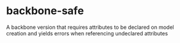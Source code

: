 backbone-safe
=============

A backbone version that requires attributes to be declared on model creation and yields errors when referencing undeclared attributes
